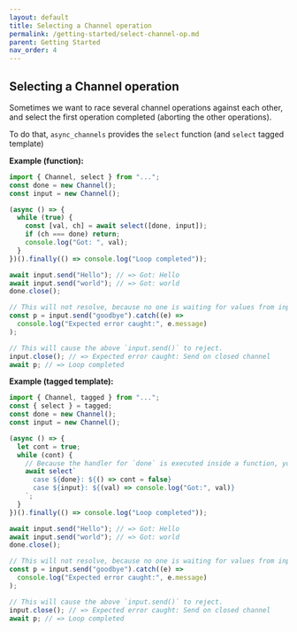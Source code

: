 ```yaml
---
layout: default
title: Selecting a Channel operation
permalink: /getting-started/select-channel-op.md
parent: Getting Started
nav_order: 4
---
```


## Selecting a Channel operation

Sometimes we want to race several channel operations against each other, and
select the first operation completed (aborting the other operations).

To do that, `async_channels` provides the `select` function (and `select` tagged
template)

**Example (function):**

```js
import { Channel, select } from "...";
const done = new Channel();
const input = new Channel();

(async () => {
  while (true) {
    const [val, ch] = await select([done, input]);
    if (ch === done) return;
    console.log("Got: ", val);
  }
})().finally(() => console.log("Loop completed"));

await input.send("Hello"); // => Got: Hello
await input.send("world"); // => Got: world
done.close();

// This will not resolve, because no one is waiting for values from input.
const p = input.send("goodbye").catch((e) =>
  console.log("Expected error caught:", e.message)
);

// This will cause the above `input.send()` to reject.
input.close(); // => Expected error caught: Send on closed channel
await p; // => Loop completed
```

**Example (tagged template):**

```js
import { Channel, tagged } from "...";
const { select } = tagged;
const done = new Channel();
const input = new Channel();

(async () => {
  let cont = true;
  while (cont) {
    // Because the handler for `done` is executed inside a function, you cannot `return` or `break` from it.
    await select`
      case ${done}: ${() => cont = false}
      case ${input}: ${(val) => console.log("Got:", val)}
    `;
  }
})().finally(() => console.log("Loop completed"));

await input.send("Hello"); // => Got: Hello
await input.send("world"); // => Got: world
done.close();

// This will not resolve, because no one is waiting for values from input.
const p = input.send("goodbye").catch((e) =>
  console.log("Expected error caught:", e.message)
);

// This will cause the above `input.send()` to reject.
input.close(); // => Expected error caught: Send on closed channel
await p; // => Loop completed
```
